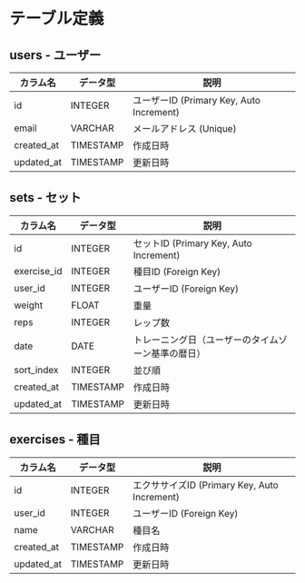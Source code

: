 # テーブル定義

## users - ユーザー
| カラム名      | データ型       | 説明                  |
|---------------|----------------|-----------------------|
| id            | INTEGER        | ユーザーID (Primary Key, Auto Increment) |
| email         | VARCHAR        | メールアドレス (Unique) |
| created_at    | TIMESTAMP      | 作成日時              |
| updated_at    | TIMESTAMP      | 更新日時              |

## sets - セット
| カラム名      | データ型       | 説明                  |
|---------------|----------------|-----------------------|
| id            | INTEGER        | セットID (Primary Key, Auto Increment) |
| exercise_id   | INTEGER        | 種目ID (Foreign Key) |
| user_id       | INTEGER        | ユーザーID (Foreign Key) |
| weight        | FLOAT          | 重量                  |
| reps          | INTEGER        | レップ数              |
| date          | DATE           | トレーニング日（ユーザーのタイムゾーン基準の暦日） |
| sort_index    | INTEGER        | 並び順                |
| created_at    | TIMESTAMP      | 作成日時              |
| updated_at    | TIMESTAMP      | 更新日時              |

## exercises - 種目
| カラム名      | データ型       | 説明                  |
|---------------|----------------|-----------------------|
| id            | INTEGER        | エクササイズID (Primary Key, Auto Increment) |
| user_id       | INTEGER        | ユーザーID (Foreign Key) |
| name          | VARCHAR        | 種目名                |
| created_at    | TIMESTAMP      | 作成日時              |
| updated_at    | TIMESTAMP      | 更新日時              |
